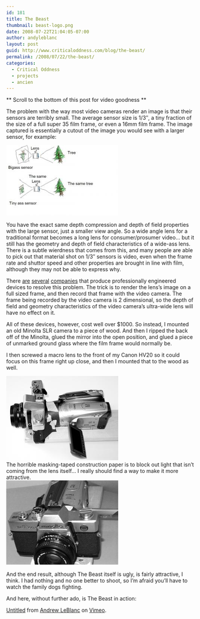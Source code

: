 ```yaml
---
id: 181
title: The Beast
thumbnail: beast-logo.png
date: 2008-07-22T21:04:05-07:00
author: andyleblanc
layout: post
guid: http://www.criticaloddness.com/blog/the-beast/
permalink: /2008/07/22/the-beast/
categories:
  - Critical Oddness
  - projects
  - ancien
---
```

\*\* Scroll to the bottom of this post for video goodness \*\*

The problem with the way most video cameras render an image is that their sensors are terribly small. The average sensor size is 1/3&#8243;, a tiny fraction of the size of a full super 35 film frame, or even a 16mm film frame. The image captured is essentially a cutout of the image you would see with a larger sensor, for example:

![science.JPG](/assets/images/science.jpeg)

You have the exact same depth compression and depth of field properties with the large sensor, just a smaller view angle. So a wide angle lens for a traditional format becomes a long lens for consumer/prosumer video&#8230; but it still has the geometry and depth of field characteristics of a wide-ass lens. There is a subtle wierdness that comes from this, and many people are able to pick out that material shot on 1/3&#8243; sensors is video, even when the frame rate and shuttor speed and other properties are brought in line with film, although they may not be able to express why.

There [are](http://www.letusdirect.com/) [several](http://www.cinevate.com/) [companies](http://www.redrockmicro.com/) that produce professionally engineered devices to resolve this problem. The trick is to render the lens&#8217;s image on a full sized frame, and then record that frame with the video camera. The frame being recorded by the video camera is 2 dimensional, so the depth of field and geometry characteristics of the video camera&#8217;s ultra-wide lens will have no effect on it.

All of these devices, however, cost well over $1000. So instead, I mounted an old Minolta SLR camera to a piece of wood. And then I ripped the back off of the Minolta, glued the mirror into the open position, and glued a piece of unmarked ground glass where the film frame would normally be.

I then screwed a macro lens to the front of my Canon HV20 so it could focus on this frame right up close, and then I mounted that to the wood as well.

![beast3.jpg](/assets/images/beast3.jpg)  
The horrible masking-taped construction paper is to block out light that isn&#8217;t coming from the lens itself&#8230; I really should find a way to make it more attractive.  
![beast2.jpg](/assets/images/beast1.jpg)

And the end result, although The Beast itself is ugly, is fairly attractive, I think. I had nothing and no one better to shoot, so I&#8217;m afraid you&#8217;ll have to watch the family dogs fighting.

And here, without further ado, is The Beast in action:  

[Untitled](http://www.vimeo.com/1391818?pg=embed&sec=1391818) from [Andrew LeBlanc](http://www.vimeo.com/user624992?pg=embed&sec=1391818) on [Vimeo](http://vimeo.com?pg=embed&sec=1391818).
